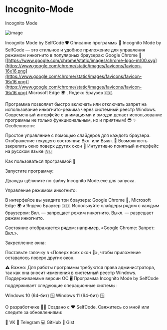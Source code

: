 # Incognito-Mode

Incognito Mode

![image](https://github.com/user-attachments/assets/2507e10f-b475-4ff3-ac9d-49ddd07bbfd9)

Incognito Mode by SelfCode 🛡️
Описание программы 🌟
Incognito Mode by SelfCode — это стильное и удобное приложение для управления режимом инкогнито в популярных браузерах:
Google Chrome 🚀 [[https://www.google.com/chrome/static/images/chrome-logo-m100.svg](https://www.google.com/chrome/static/images/favicons/favicon-16x16.png](https://www.google.com/chrome/static/images/favicons/favicon-16x16.png)](https://www.google.com/chrome/static/images/favicons/favicon-16x16.png)
Microsoft Edge 🌍 ,
Яндекс Браузер 🇷🇺. 


Программа позволяет быстро включать или отключать запрет на использование инкогнито-режима через системный реестр Windows. Современный интерфейс с анимациями и эмодзи делает использование программы не только функциональным, но и приятным! 😎
✨ Особенности:

Простое управление с помощью слайдеров для каждого браузера.
Отображение текущего состояния: Вкл. или Выкл. 🔄
Возможность закрепить окно поверх других окон 📌
Интуитивно понятный интерфейс на русском языке 🇷🇺

Как пользоваться программой 📖

Запустите программу:

Дважды щёлкните по файлу Incognito Mode.exe для запуска.


Управление режимом инкогнито:

В интерфейсе вы увидите три браузера: Google Chrome 🚀, Microsoft Edge 🌍 и Яндекс Браузер 🇷🇺.
Используйте слайдеры рядом с каждым браузером:
Вкл. — запрещает режим инкогнито.
Выкл. — разрешает режим инкогнито.


Состояние отображается рядом: например, «Google Chrome: Запрет: Вкл.».


Закрепление окна:

Поставьте галочку в «Поверх всех окон 📌», чтобы приложение оставалось поверх других окон.


⚠️ Важно: Для работы программы требуются права администратора, так как она вносит изменения в системный реестр Windows.
Поддерживаемые версии ОС 🖥️
Программа Incognito Mode by SelfCode поддерживает следующие операционные системы:

Windows 10 (64-бит) 🪟
Windows 11 (64-бит) 🪟

О разработчике 👨‍💻
Создано с ❤️ SelfCode. Свяжитесь со мной или следите за обновлениями:

🔗 VK
📨 Telegram
💻 GitHub
📝 Gist

